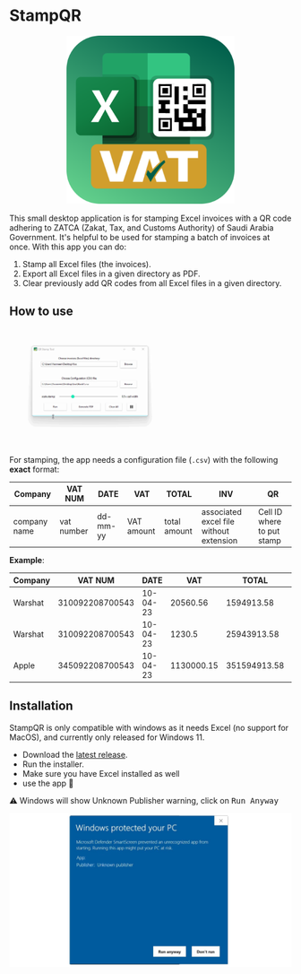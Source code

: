 # StampQR

<p align="center">
  <img width="300" height="300" src="docs/imgs/icon.png">
</p>

This small desktop application is for stamping Excel invoices with a QR code adhering to ZATCA (Zakat, Tax, and Customs Authority) of Saudi Arabia Government. It's helpful to be used for stamping a batch of invoices at once. With this app you can do:

1. Stamp all Excel files (the invoices).
2. Export all Excel files in a given directory as PDF.
3. Clear previously add QR codes from all Excel files in a given directory.





## How to use

<p align="center">
  <img src="docs/imgs/demo.gif">
</p>



For stamping, the app needs a configuration file (`.csv`) with the following **exact** format:

| Company      | VAT NUM    | DATE     | VAT        | TOTAL        | INV                                     | QR                         |
| ------------ | ---------- | -------- | ---------- | ------------ | --------------------------------------- | -------------------------- |
| company name | vat number | dd-mm-yy | VAT amount | total amount | associated excel file without extension | Cell ID where to put stamp |



**Example**:

| Company | VAT NUM         | DATE     | VAT        | TOTAL        | INV        | QR   |
| ------- | --------------- | -------- | ---------- | ------------ | ---------- | ---- |
| Warshat | 310092208700543 | 10-04-23 | 20560.56   | 1594913.58   | INVOICE_01 | E47  |
| Warshat | 310092208700543 | 10-04-23 | 1230.5     | 25943913.58  | INVOICE_02 | E40  |
| Apple   | 345092208700543 | 10-04-23 | 1130000.15 | 351594913.58 | INVOICE_03 | H20  |



## Installation

StampQR is only compatible with windows as it needs Excel (no support for MacOS), and currently only released for Windows 11.

- Download the [latest release](https://github.com/hasauino/stamp-qr/releases/latest/download/StampQR_win11_64.exe).
- Run the installer.
- Make sure you have Excel installed as well
- use the app :rocket:



:warning: Windows will show Unknown Publisher warning, click on <kbd>Run Anyway</kbd>

![](docs/imgs/proceed.jpg)